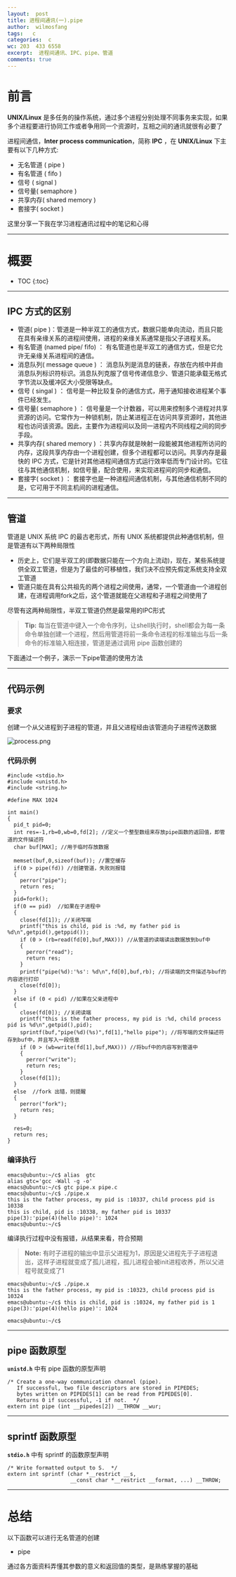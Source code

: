 ```yaml
---
layout:  post
title: 进程间通讯(一).pipe
author:  wilmosfang
tags:   c 
categories:  c
wc: 203  433 6558 
excerpt:  进程间通讯、IPC、pipe、管道
comments: true
---
```



# 前言


**UNIX/Linux** 是多任务的操作系统，通过多个进程分别处理不同事务来实现，如果多个进程要进行协同工作或者争用同一个资源时，互相之间的通讯就很有必要了

进程间通信，**Inter process communication**，简称 **IPC** ，在 **UNIX/Linux** 下主要有以下几种方式:

* 无名管道 ( pipe )
* 有名管道 ( fifo )
* 信号 ( signal )
* 信号量( semaphore )
* 共享内存( shared memory )
* 套接字( socket )

这里分享一下我在学习进程通讯过程中的笔记和心得


---

# 概要

* TOC
{:toc}

---

## IPC 方式的区别



* 管道( pipe )：管道是一种半双工的通信方式，数据只能单向流动，而且只能在具有亲缘关系的进程间使用，进程的亲缘关系通常是指父子进程关系。
* 有名管道 (named pipe/ fifo) ： 有名管道也是半双工的通信方式，但是它允许无亲缘关系进程间的通信。
* 消息队列( message queue ) ： 消息队列是消息的链表，存放在内核中并由消息队列标识符标识。消息队列克服了信号传递信息少、管道只能承载无格式字节流以及缓冲区大小受限等缺点。
* 信号 ( singal ) ： 信号是一种比较复杂的通信方式，用于通知接收进程某个事件已经发生。
* 信号量( semaphore ) ： 信号量是一个计数器，可以用来控制多个进程对共享资源的访问。它常作为一种锁机制，防止某进程正在访问共享资源时，其他进程也访问该资源。因此，主要作为进程间以及同一进程内不同线程之间的同步手段。
* 共享内存( shared memory ) ：共享内存就是映射一段能被其他进程所访问的内存，这段共享内存由一个进程创建，但多个进程都可以访问。共享内存是最快的 IPC 方式，它是针对其他进程间通信方式运行效率低而专门设计的。它往往与其他通信机制，如信号量，配合使用，来实现进程间的同步和通信。
* 套接字( socket ) ： 套接字也是一种进程间通信机制，与其他通信机制不同的是，它可用于不同主机间的进程通信。

---

## 管道

管道是 UNIX 系统 IPC 的最古老形式，所有 UNIX 系统都提供此种通信机制，但是管道有以下两种局限性

* 历史上，它们是半双工的(即数据只能在一个方向上流动)，现在，某些系统提供全双工管道，但是为了最佳的可移植性，我们决不应预先假定系统支持全双工管道
* 管道只能在具有公共祖先的两个进程之间使用，通常，一个管道由一个进程创建，在进程调用fork之后，这个管道就能在父进程和子进程之间使用了

尽管有这两种局限性，半双工管道仍然是最常用的IPC形式

> **Tip:** 每当在管道中键入一个命令序列，让shell执行时，shell都会为每一条命令单独创建一个进程，然后用管道将前一条命令进程的标准输出与后一条命令的标准输入相连接，管道是通过调用 pipe 函数创建的

下面通过一个例子，演示一下pipe管道的使用方法

---



## 代码示例

### 要求


创建一个从父进程到子进程的管道，并且父进程经由该管道向子进程传送数据

![process.png](/images/pipe.png)


### 代码示例


~~~
#include <stdio.h>
#include <unistd.h>
#include <string.h>

#define MAX 1024

int main()
{
  pid_t pid=0;
  int res=-1,rb=0,wb=0,fd[2]; //定义一个整型数组来存放pipe函数的返回值，即管道的文件描述符
  char buf[MAX]; //用于临时存放数据

  memset(buf,0,sizeof(buf)); //置空缓存
  if(0 > pipe(fd)) //创建管道，失败则报错
  {
    perror("pipe");
    return res;
  }
  pid=fork(); 
  if(0 == pid)  //如果在子进程中
  {
    close(fd[1]); //关闭写端
    printf("this is child, pid is :%d, my father pid is %d\n",getpid(),getppid()); 
    if (0 > (rb=read(fd[0],buf,MAX))) //从管道的读端读出数据放到buf中
    {
      perror("read");
      return res;
    }
    printf("pipe(%d):'%s': %d\n",fd[0],buf,rb); //将读端的文件描述与buf的内容进行打印
    close(fd[0]); 
  }
  else if (0 < pid) //如果在父亲进程中
  {
    close(fd[0]); //关闭读端
    printf("this is the father process, my pid is :%d, child process pid is %d\n",getpid(),pid);
    sprintf(buf,"pipe(%d)(%s)",fd[1],"hello pipe"); //将写端的文件描述符存到buf中，并且写入一段信息
    if (0 > (wb=write(fd[1],buf,MAX))) //将buf中的内容写到管道中
    {
      perror("write");
      return res;
    }
    close(fd[1]);
  }
  else  //fork 出错，则提醒
  {
    perror("fork"); 
    return res;
  }
  
  res=0;
  return res;
}
~~~


### 编译执行


~~~
emacs@ubuntu:~/c$ alias  gtc
alias gtc='gcc -Wall -g -o'
emacs@ubuntu:~/c$ gtc pipe.x pipe.c
emacs@ubuntu:~/c$ ./pipe.x 
this is the father process, my pid is :10337, child process pid is 10338
this is child, pid is :10338, my father pid is 10337
pipe(3):'pipe(4)(hello pipe)': 1024
emacs@ubuntu:~/c$ 
~~~

编译执行过程中没有报错，从结果来看，符合预期

> **Note:** 有时子进程的输出中显示父进程为1，原因是父进程先于子进程退出，这样子进程就变成了孤儿进程，孤儿进程会被init进程收养，所以父进程号就变成了1

~~~
emacs@ubuntu:~/c$ ./pipe.x 
this is the father process, my pid is :10323, child process pid is 10324
emacs@ubuntu:~/c$ this is child, pid is :10324, my father pid is 1
pipe(3):'pipe(4)(hello pipe)': 1024

emacs@ubuntu:~/c$
~~~

---

## pipe 函数原型


**`unistd.h`** 中有 pipe 函数的原型声明

~~~
/* Create a one-way communication channel (pipe).
   If successful, two file descriptors are stored in PIPEDES;
   bytes written on PIPEDES[1] can be read from PIPEDES[0].
   Returns 0 if successful, -1 if not.  */
extern int pipe (int __pipedes[2]) __THROW __wur;
~~~

---

## sprintf 函数原型

**`stdio.h`** 中有 sprintf 的函数原型声明

~~~
/* Write formatted output to S.  */
extern int sprintf (char *__restrict __s,
                    __const char *__restrict __format, ...) __THROW;
~~~


---

# 总结

以下函数可以进行无名管道的创建

* pipe 


通过各方面资料弄懂其参数的意义和返回值的类型，是熟练掌握的基础
